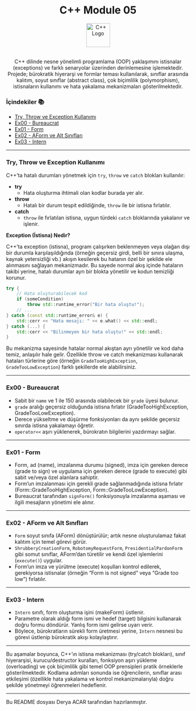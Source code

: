 <div align="center">
  <h1>C++ Module 05</h1> <img src="https://cdn-icons-png.flaticon.com/512/6132/6132222.png" alt="C++ Logo" width="65"></br></br>

</div>
<p align="center">
C++ dilinde nesne yönelimli programlama (OOP) yaklaşımını istisnalar (exceptions) ve farklı senaryolar üzerinden derinlemesine işlemektedir. Projede; bürokratik hiyerarşi ve formlar teması kullanılarak, sınıflar arasında kalıtım, soyut sınıflar (abstract class), çok biçimlilik (polymorphism), istisnaların kullanımı ve hata yakalama mekanizmaları gösterilmektedir.
</p>


### İçindekiler 📚
- [Try, Throw ve Exception Kullanımı](#try-throw-ve-exception-kullanımı)
- [Ex00 - Bureaucrat](#ex00-bureaucrat)
- [Ex01 - Form](#ex01-form)
- [Ex02 - AForm ve Alt Sınıfları](#ex02-aform-ve-alt-siniflari)
- [Ex03 - Intern](#ex03-intern)

---

<a name="try-throw-ve-exception-kullanımı"></a>
### Try, Throw ve Exception Kullanımı

C++’ta hatalı durumları yönetmek için `try`, `throw` ve `catch` blokları kullanılır:

- **try**
  - Hata oluşturma ihtimali olan kodlar burada yer alır.
- **throw**
  - Hatalı bir durum tespit edildiğinde, `throw` ile bir istisna fırlatılır.
- **catch**
  - `throw` ile fırlatılan istisna, uygun türdeki `catch` bloklarında yakalanır ve işlenir.

**Exception (İstisna) Nedir?**

C++’ta exception (istisna), program çalışırken beklenmeyen veya olağan dışı bir durumla karşılaşıldığında (örneğin geçersiz girdi, belli bir sınıra ulaşma, kaynak yetersizliği vb.) akışın kesilerek bu hatanın özel bir şekilde ele alınmasını sağlayan mekanizmadır. Bu sayede normal akış içinde hataların takibi yerine, hatalı durumlar ayrı bir blokta yönetilir ve kodun temizliği korunur.


```cpp
try {
    // Hata oluşturabilecek kod
    if (someCondition)
        throw std::runtime_error("Bir hata oluştu!");
    // ...
} catch (const std::runtime_error& e) {
    std::cerr << "Hata mesajı: " << e.what() << std::endl;
} catch (...) {
    std::cerr << "Bilinmeyen bir hata oluştu!" << std::endl;
}

```

Bu mekanizma sayesinde hatalar normal akıştan ayrı yönetilir ve kod daha temiz, anlaşılır hale gelir. Özellikle throw ve catch mekanizması kullanarak hataları türlerine göre (örneğin `GradeTooHighException`, `GradeTooLowException`) farklı şekillerde ele alabilirsiniz.

---

<a name="ex00-bureaucrat"></a>
### Ex00 - Bureaucrat

- Sabit bir `name` ve 1 ile 150 arasında olabilecek bir `grade` üyesi bulunur.
- `grade` aralığı geçersiz olduğunda istisna fırlatır (GradeTooHighException, GradeTooLowException).
- Derece yükseltme ve düşürme fonksiyonları da aynı şekilde geçersiz sınırda istisna yakalamayı öğretir.
- `operator<<` aşırı yüklenerek, bürokratın bilgilerini yazdırmayı sağlar.

---

<a name="ex01-form"></a>
### Ex01 - Form

- Form, ad (name), imzalanma durumu (signed), imza için gereken derece (grade to sign) ve uygulama için gereken derece (grade to execute) gibi sabit ve/veya özel alanlara sahiptir.
- Form’un imzalanması için gerekli grade sağlanmadığında istisna fırlatır (Form::GradeTooHighException, Form::GradeTooLowException).
- Bureaucrat tarafından `signForm()` fonksiyonuyla imzalanma aşaması ve ilgili mesajların yönetimi ele alınır.

---

<a name="ex02-aform-ve-alt-siniflari"></a>
### Ex02 - AForm ve Alt Sınıfları

- `Form` soyut sınıfa (AForm) dönüştürülür; artık nesne oluşturulamaz fakat kalıtım için temel görevi görür.
- `ShrubberyCreationForm`, `RobotomyRequestForm`, `PresidentialPardonForm` gibi somut sınıflar, AForm’dan türetilir ve kendi özel işlemlerini (`execute()`) uygular.
- Form’un imza ve yürütme (execute) koşulları kontrol edilerek, gerekiyorsa istisnalar (örneğin “Form is not signed” veya “Grade too low”) fırlatılır.

---

<a name="ex03-intern"></a>
### Ex03 - Intern

- `Intern` sınıfı, form oluşturma işini (makeForm) üstlenir.
- Parametre olarak aldığı form ismi ve hedef (target) bilgisini kullanarak doğru formu döndürür. Yanlış form ismi gelirse uyarı verir.
- Böylece, bürokratların sürekli form üretmesi yerine, `Intern` nesnesi bu görevi üstlenip bürokratik akışı kolaylaştırır.

---

Bu aşamalar boyunca, C++’ın istisna mekanizması (try/catch blokları), sınıf hiyerarşisi, kurucu/destructor kuralları, fonksiyon aşırı yükleme (overloading) ve çok biçimlilik gibi temel OOP prensipleri pratik örneklerle gösterilmektedir. Kodlama adımları sonunda ise öğrencilerin, sınıflar arası etkileşimi (özellikle hata yakalama ve kontrol mekanizmalarıyla) doğru şekilde yönetmeyi öğrenmeleri hedeflenir.

---

Bu README dosyası Derya ACAR tarafından hazırlanmıştır.

